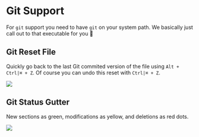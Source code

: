 # Git Support

For `git` support you need to have `git` on your system path. We basically just call out to that executable for you 🌹

## Git Reset File

Quickly go back to the last Git commited version of the file using `Alt + Ctrl|⌘ + Z`. Of course you can undo this reset with `Ctrl|⌘ + Z`.

![](https://raw.githubusercontent.com/alm-tools/alm-tools.github.io/master/screens/gitResetFile.gif)

## Git Status Gutter

New sections as green, modifications as yellow, and deletions as red dots.

![](https://raw.githubusercontent.com/alm-tools/alm-tools.github.io/master/screens/gitStatus.png)
